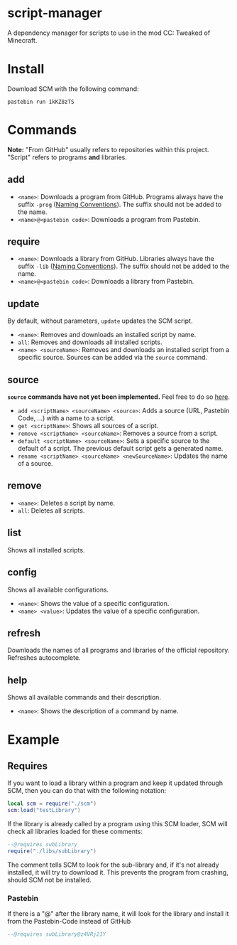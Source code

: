 # script-manager

A dependency manager for scripts to use in the mod CC: Tweaked of Minecraft.

# Install
Download SCM with the following command:

    pastebin run 1kKZ8zTS

# Commands
**Note:** "From GitHub" usually refers to repositories within this project. "Script" refers to programs **and** libraries.
## add
- `<name>`: Downloads a program from GitHub. Programs always have the suffix `-prog` ([Naming Conventions](https://github.com/mc-cc-scripts/.github/blob/master/profile/README.md#naming-conventions)). The suffix should not be added to the name.
- `<name>@<pastebin code>`: Downloads a program from Pastebin.
## require
- `<name>`: Downloads a library from GitHub. Libraries always have the suffix `-lib` ([Naming Conventions](https://github.com/mc-cc-scripts/.github/blob/master/profile/README.md#naming-conventions)). The suffix should not be added to the name.
- `<name>@<pastebin code>`: Downloads a library from Pastebin.
## update
By default, without parameters, `update` updates the SCM script.
- `<name>`: Removes and downloads an installed script by name.
- `all`: Removes and downloads all installed scripts.
- `<name> <sourceName>`: Removes and downloads an installed script from a specific source. Sources can be added via the `source` command.
## source
**`source` commands have not yet been implemented.**
Feel free to do so [here](https://github.com/mc-cc-scripts/script-manager/issues/2).
- `add <scriptName> <sourceName> <source>`: Adds a source (URL, Pastebin Code, ...) with a name to a script.
- `get <scriptName>`: Shows all sources of a script.
- `remove <scriptName> <sourceName>`: Removes a source from a script.
- `default <scriptName> <sourceName>`: Sets a specific source to the default of a script. The previous default script gets a generated name.
- `rename <scriptName> <sourceName> <newSourceName>`: Updates the name of a source.
## remove
- `<name>`: Deletes a script by name.
- `all`: Deletes all scripts.
## list
Shows all installed scripts.
## config
Shows all available configurations.
- `<name>`: Shows the value of a specific configuration.
- `<name> <value>`: Updates the value of a specific configuration.
## refresh
Downloads the names of all programs and libraries of the official repository.
Refreshes autocomplete.
## help
Shows all available commands and their description.
- `<name>`: Shows the description of a command by name.

# Example
## Requires
If you want to load a library within a program and keep it updated through SCM, then you can do that with the following notation:

```lua
local scm = require("./scm")
scm:load("testLibrary")
```

If the library is already called by a program using this SCM loader, SCM will check all libraries loaded for these comments:


```lua
--@requires subLibrary
require("./libs/subLibrary")

```
The comment tells SCM to look for the sub-library and, if it's not already installed, it will try to download it.
This prevents the program from crashing, should SCM not be installed.

### Pastebin

If there is a "@" after the library name, it will look for the library and install it from the Pastebin-Code instead of GitHub
```lua
--@requires subLibrary@z4VRj21Y
```

